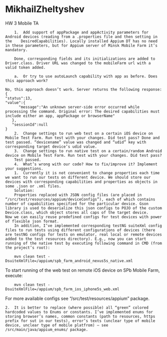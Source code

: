 # MikhailZheltyshev
HW 3 Mobile TA

        1.	Add support of appPackage and appActivity parameters for Android devices (reading from a .properties file and then setting in the    DesiredCapabilities). Locally installed Appium DT has no need in these parameters, but for Appium server of Minsk Mobile Farm it’s      mandatory.
        
        Done, corresponding fields and its initializations are added to Driver.class. Driver URL was changed to the mobileFarm url with a valid token added.

        a.	Or try to use autoLaunch capability with app as before. Does this approach work?    
    
    No, this approach doesn’t work. Server returns the following response:
    {  
    "status":13,
    "value":{  
          "message":"An unknown server-side error occurred while processing the command. Original error: The desired capabilities must  include either an app, appPackage or browserName"
       },
       "sessionId":null
    }
        2.	Change settings to run web test on a certain iOS device on Mobile Test Farm. Run test with your changes. Did test pass? Done and test passed. “devicename” value was changed and “udid” key with corresponding target device’s udid value.
        3.	Change settings to run native test on a certain/random Android device on Mobile Test Farm. Run test with your changes. Did test pass?
        Test passed. 
        4.	What’s wrong with our code? How to fix/improve it? Implement your suggestions.
        1.	Currently it is not convenient to change properties each time we want to run our tests on different device. We should store our devices with corresponding capabilities and properties as objects in some .json or .xml files.
        Solution:
        Properties replaced with JSON config files (are placed in “/src/test/resources/appium/deviceConfigs”), each of which contains number of capabilities specified for the particular device. Gson library is used to deserialize this json configs to POJO of the custom Device.class, which object stores all caps of the target device. 
    Now we can easily reuse predefined configs for test devices with power of flexible json format. 
        In addition, I’ve implemented corresponding testNG suiteXml config files to run tests using different configurations of devices (there are testNG configs for tests on emulator, real local or remote devices added to the test resources directory). E.g., now you can start running of the native test by executing following command in CMD (from the project’s root):

        mvn clean test -DsuiteXmlFile=/appium/spb_farm_android_nexus5s_native.xml

To start running of the web test on remote iOS device on SPb Mobile Farm, execute:

        mvn clean test -DsuiteXmlFile=/appium/spb_farm_ios_iphone5s_web.xml

For more available configs see “/src/test/resources/appium” package.

    2.	It is better to replace (where possible) all “green” colored hardcoded values to Enums or constants. I’ve implemented enums for storing browser’s names, common constants (path to resources, https prefix for sut in our tests), error’s texts (unclear type of mobile device, unclear type of mobile platfrom) – see /src/main/java/appium_enums/ package. 
